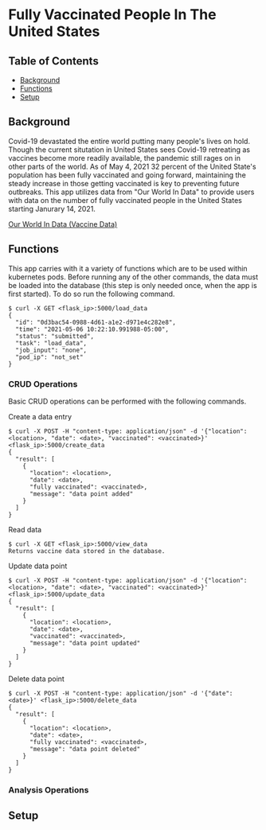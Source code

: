 # Fully Vaccinated People In The United States
## Table of Contents
* [Background](#background)
* [Functions](#functions)
* [Setup](#setup)

## Background
Covid-19 devastated the entire world putting many people's lives on hold. Though the current situtation in United States sees Covid-19 retreating as vaccines become more readily available, the pandemic still rages on in other parts of the world. As of May 4, 2021 32 percent of the United State's population has been fully vaccinated and going forward, maintaining the steady increase in those getting vaccinated is key to preventing future outbreaks. This app utilizes data from "Our World In Data" to provide users with data on the number of fully vaccinated people in the United States starting Janurary 14, 2021. 

[Our World In Data (Vaccine Data)](https://ourworldindata.org/covid-vaccinations)

## Functions
This app carries with it a variety of functions which are to be used within kubernetes pods. 
Before running any of the other commands, the data must be loaded into the database (this step is only needed once, when the app is first started). 
To do so run the following command.
```
$ curl -X GET <flask_ip>:5000/load_data
{
  "id": "0d3bac54-0988-4d61-a1e2-d971e4c282e8",
  "time": "2021-05-06 10:22:10.991988-05:00",
  "status": "submitted",
  "task": "load_data",
  "job_input": "none",
  "pod_ip": "not_set"
}
```

### CRUD Operations 
Basic CRUD operations can be performed with the following commands.

Create a data entry
```
$ curl -X POST -H "content-type: application/json" -d '{"location": <location>, "date": <date>, "vaccinated": <vaccinated>}' <flask_ip>:5000/create_data
{
  "result": [
    {
      "location": <location>,
      "date": <date>,
      "fully vaccinated": <vaccinated>,
      "message": "data point added"
    }
  ]
} 
```

Read data
```
$ curl -X GET <flask_ip>:5000/view_data
Returns vaccine data stored in the database.
```

Update data point
```
$ curl -X POST -H "content-type: application/json" -d '{"location": <location>, "date": <date>, "vaccinated": <vaccinated>}' <flask_ip>:5000/update_data
{
  "result": [
    {
      "location": <location>,
      "date": <date>,
      "vaccinated": <vaccinated>,
      "message": "data point updated"
    }
  ]
}
``` 

Delete data point
```
$ curl -X POST -H "content-type: application/json" -d '{"date": <date>}' <flask_ip>:5000/delete_data
{
  "result": [
    {
      "location": <location>,
      "date": <date>,
      "fully vaccinated": <vaccinated>,
      "message": "data point deleted"
    }
  ]
}
```

### Analysis Operations



## Setup



